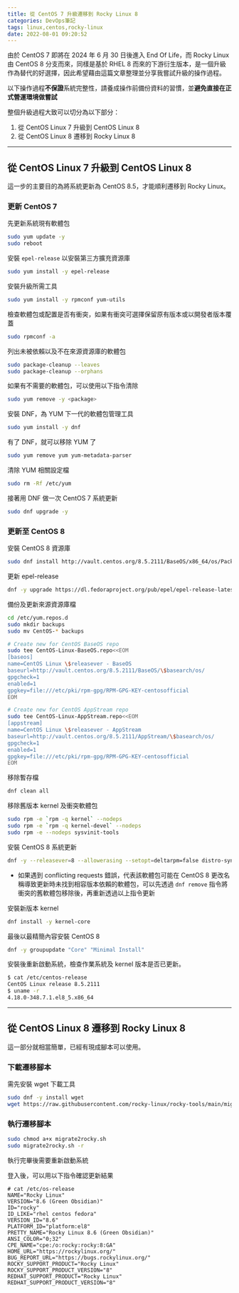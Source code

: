 ```yaml
---
title: 從 CentOS 7 升級遷移到 Rocky Linux 8
categories: DevOps筆記
tags: linux,centos,rocky-linux
date: 2022-08-01 09:20:52
---
```



由於 CentOS 7 即將在 2024 年 6 月 30 日後進入 End Of Life，而 Rocky Linux 由 CentOS 8 分支而來，同樣是基於 RHEL 8 而來的下游衍生版本，是一個升級作為替代的好選擇，因此希望藉由這篇文章整理並分享我嘗試升級的操作過程。

<!-- more -->

以下操作過程**不保證**系統完整性，請養成操作前備份資料的習慣，並**避免直接在正式營運環境做嘗試**

整個升級過程大致可以切分為以下部分：

1. 從 CentOS Linux 7 升級到 CentOS Linux 8
2. 從 CentOS Linux 8 遷移到 Rocky Linux 8

---

## 從 CentOS Linux 7 升級到 CentOS Linux 8

這一步的主要目的為將系統更新為 CentOS 8.5，才能順利遷移到 Rocky Linux。

### 更新 CentOS 7

先更新系統現有軟體包

```bash
sudo yum update -y
sudo reboot
```

安裝 `epel-release` 以安裝第三方擴充資源庫

```bash
sudo yum install -y epel-release
```

安裝升級所需工具

```bash
sudo yum install -y rpmconf yum-utils
```

檢查軟體包或配置是否有衝突，如果有衝突可選擇保留原有版本或以開發者版本覆蓋

```bash
sudo rpmconf -a
```

列出未被依賴以及不在來源資源庫的軟體包

```bash
sudo package-cleanup --leaves
sudo package-cleanup --orphans
```

如果有不需要的軟體包，可以使用以下指令清除

```bash
sudo yum remove -y <package>
```

安裝 DNF，為 YUM 下一代的軟體包管理工具

```bash
sudo yum install -y dnf
```

有了 DNF，就可以移除 YUM 了

```bash
sudo yum remove yum yum-metadata-parser
```

清除 YUM 相關設定檔

```bash
sudo rm -Rf /etc/yum
```

接著用 DNF 做一次 CentOS 7 系統更新

```bash
sudo dnf upgrade -y
```

### 更新至 CentOS 8

安裝 CentOS 8 資源庫

```bash
sudo dnf install http://vault.centos.org/8.5.2111/BaseOS/x86_64/os/Packages/{centos-linux-repos-8-3.el8.noarch.rpm,centos-linux-release-8.5-1.2111.el8.noarch.rpm,centos-gpg-keys-8-3.el8.noarch.rpm}
```

更新 epel-release

```bash
dnf -y upgrade https://dl.fedoraproject.org/pub/epel/epel-release-latest-8.noarch.rpm
```

備份及更新來源資源庫檔

```bash
cd /etc/yum.repos.d
sudo mkdir backups
sudo mv CentOS-* backups

# Create new for CentOS BaseOS repo
sudo tee CentOS-Linux-BaseOS.repo<<EOM
[baseos]
name=CentOS Linux \$releasever - BaseOS
baseurl=http://vault.centos.org/8.5.2111/BaseOS/\$basearch/os/
gpgcheck=1
enabled=1
gpgkey=file:///etc/pki/rpm-gpg/RPM-GPG-KEY-centosofficial
EOM

# Create new for CentOS AppStream repo
sudo tee CentOS-Linux-AppStream.repo<<EOM
[appstream]
name=CentOS Linux \$releasever - AppStream
baseurl=http://vault.centos.org/8.5.2111/AppStream/\$basearch/os/
gpgcheck=1
enabled=1
gpgkey=file:///etc/pki/rpm-gpg/RPM-GPG-KEY-centosofficial
EOM
```

移除暫存檔

```bash
dnf clean all
```

移除舊版本 kernel 及衝突軟體包

```bash
sudo rpm -e `rpm -q kernel` --nodeps
sudo rpm -e `rpm -q kernel-devel` --nodeps
sudo rpm -e --nodeps sysvinit-tools
```

安裝 CentOS 8 系統更新

```bash
dnf -y --releasever=8 --allowerasing --setopt=deltarpm=false distro-sync
```

* 如果遇到 conflicting requests 錯誤，代表該軟體包可能在 CentOS 8 更改名稱導致更新時未找到相容版本依賴的軟體包，可以先透過 `dnf remove` 指令將衝突的舊軟體包移除後，再重新透過以上指令更新

安裝新版本 kernel

```bash
dnf install -y kernel-core
```

最後以最精簡內容安裝 CentOS 8

```bash
dnf -y groupupdate "Core" "Minimal Install"
```

安裝後重新啟動系統，檢查作業系統及 kernel 版本是否已更新。

```bash
$ cat /etc/centos-release
CentOS Linux release 8.5.2111
$ uname -r
4.18.0-348.7.1.el8_5.x86_64
```

---

## 從 CentOS Linux 8 遷移到 Rocky Linux 8

這一部分就相當簡單，已經有現成腳本可以使用。

### 下載遷移腳本

需先安裝 wget 下載工具

```bash
sudo dnf -y install wget
wget https://raw.githubusercontent.com/rocky-linux/rocky-tools/main/migrate2rocky/migrate2rocky.sh
```

### 執行遷移腳本

```bash
sudo chmod a+x migrate2rocky.sh
sudo migrate2rocky.sh -r
```

執行完畢後需要重新啟動系統  

登入後，可以用以下指令確認更新結果

```shell
# cat /etc/os-release
NAME="Rocky Linux"
VERSION="8.6 (Green Obsidian)"
ID="rocky"
ID_LIKE="rhel centos fedora"
VERSION_ID="8.6"
PLATFORM_ID="platform:el8"
PRETTY_NAME="Rocky Linux 8.6 (Green Obsidian)"
ANSI_COLOR="0;32"
CPE_NAME="cpe:/o:rocky:rocky:8:GA"
HOME_URL="https://rockylinux.org/"
BUG_REPORT_URL="https://bugs.rockylinux.org/"
ROCKY_SUPPORT_PRODUCT="Rocky Linux"
ROCKY_SUPPORT_PRODUCT_VERSION="8"
REDHAT_SUPPORT_PRODUCT="Rocky Linux"
REDHAT_SUPPORT_PRODUCT_VERSION="8"
```
